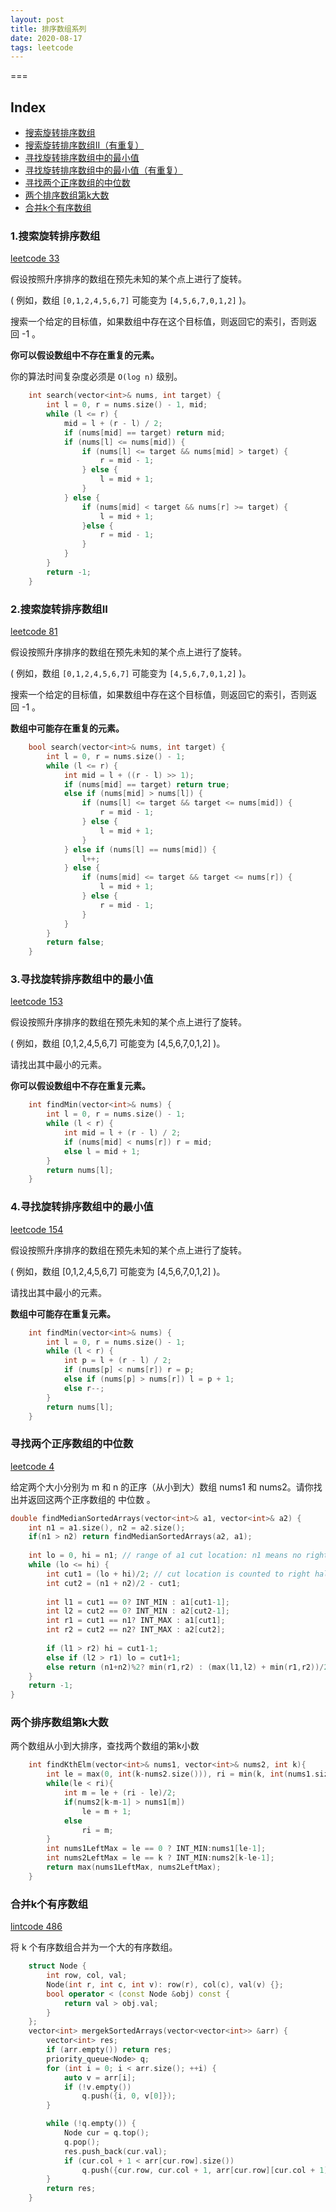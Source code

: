 ```yaml
---
layout: post
title: 排序数组系列
date: 2020-08-17
tags: leetcode    
---
```


===

Index
---
<!-- TOC -->

- [搜索旋转排序数组](#1.搜索旋转排序数组)
- [搜索旋转排序数组II（有重复）](#2.搜索旋转排序数组II)
- [寻找旋转排序数组中的最小值](#3.寻找旋转排序数组中的最小值)
- [寻找旋转排序数组中的最小值（有重复）](#4.寻找旋转排序数组中的最小值)
- [寻找两个正序数组的中位数](#寻找两个正序数组的中位数)
- [两个排序数组第k大数](#两个排序数组第k大数)
- [合并k个有序数组](#合并k个有序数组)


<!-- /TOC -->


### 1.搜索旋转排序数组

[leetcode 33](https://leetcode-cn.com/problems/search-in-rotated-sorted-array/)


假设按照升序排序的数组在预先未知的某个点上进行了旋转。

( 例如，数组 `[0,1,2,4,5,6,7]` 可能变为 `[4,5,6,7,0,1,2]` )。

搜索一个给定的目标值，如果数组中存在这个目标值，则返回它的索引，否则返回 -1 。

**你可以假设数组中不存在重复的元素。**

你的算法时间复杂度必须是 `O(log n)` 级别。


```c++
    int search(vector<int>& nums, int target) {
        int l = 0, r = nums.size() - 1, mid;
        while (l <= r) {
            mid = l + (r - l) / 2;
            if (nums[mid] == target) return mid;
            if (nums[l] <= nums[mid]) {
                if (nums[l] <= target && nums[mid] > target) {
                    r = mid - 1;
                } else {
                    l = mid + 1;
                }
            } else {
                if (nums[mid] < target && nums[r] >= target) {
                    l = mid + 1;
                }else {
                    r = mid - 1;
                }
            }
        }
        return -1;
    }
```

### 2.搜索旋转排序数组II

[leetcode 81](https://leetcode-cn.com/problems/search-in-rotated-sorted-array-ii/)

假设按照升序排序的数组在预先未知的某个点上进行了旋转。

( 例如，数组 `[0,1,2,4,5,6,7]` 可能变为 `[4,5,6,7,0,1,2]` )。

搜索一个给定的目标值，如果数组中存在这个目标值，则返回它的索引，否则返回 -1 。

**数组中可能存在重复的元素。**

```c++
    bool search(vector<int>& nums, int target) {
        int l = 0, r = nums.size() - 1;
        while (l <= r) {
            int mid = l + ((r - l) >> 1);
            if (nums[mid] == target) return true;
            else if (nums[mid] > nums[l]) {
                if (nums[l] <= target && target <= nums[mid]) {
                    r = mid - 1;
                } else {
                    l = mid + 1;
                }
            } else if (nums[l] == nums[mid]) {
                l++;
            } else {
                if (nums[mid] <= target && target <= nums[r]) {
                    l = mid + 1;
                } else {
                    r = mid - 1;
                }
            }
        }
        return false;
    }
```

### 3.寻找旋转排序数组中的最小值

[leetcode 153](https://leetcode-cn.com/problems/find-minimum-in-rotated-sorted-array/description/)

假设按照升序排序的数组在预先未知的某个点上进行了旋转。

( 例如，数组 [0,1,2,4,5,6,7] 可能变为 [4,5,6,7,0,1,2] )。

请找出其中最小的元素。

**你可以假设数组中不存在重复元素。**

```c++
    int findMin(vector<int>& nums) {
        int l = 0, r = nums.size() - 1;
        while (l < r) {
            int mid = l + (r - l) / 2;
            if (nums[mid] < nums[r]) r = mid;
            else l = mid + 1;
        }
        return nums[l];
    }
```


### 4.寻找旋转排序数组中的最小值

[leetcode 154](https://leetcode-cn.com/problems/find-minimum-in-rotated-sorted-array-ii/)

假设按照升序排序的数组在预先未知的某个点上进行了旋转。

( 例如，数组 [0,1,2,4,5,6,7] 可能变为 [4,5,6,7,0,1,2] )。

请找出其中最小的元素。

**数组中可能存在重复元素。**


```c++
    int findMin(vector<int>& nums) {
        int l = 0, r = nums.size() - 1;
        while (l < r) {
            int p = l + (r - l) / 2;
            if (nums[p] < nums[r]) r = p;
            else if (nums[p] > nums[r]) l = p + 1;
            else r--;
        }
        return nums[l];
    }
```


### 寻找两个正序数组的中位数

[leetcode 4](https://leetcode-cn.com/problems/median-of-two-sorted-arrays/)

给定两个大小分别为 m 和 n 的正序（从小到大）数组 nums1 和 nums2。请你找出并返回这两个正序数组的 中位数 。

```c++
double findMedianSortedArrays(vector<int>& a1, vector<int>& a2) {
    int n1 = a1.size(), n2 = a2.size();
    if(n1 > n2) return findMedianSortedArrays(a2, a1);
    
    int lo = 0, hi = n1; // range of a1 cut location: n1 means no right half for a1
    while (lo <= hi) {
        int cut1 = (lo + hi)/2; // cut location is counted to right half
        int cut2 = (n1 + n2)/2 - cut1;
        
        int l1 = cut1 == 0? INT_MIN : a1[cut1-1];
        int l2 = cut2 == 0? INT_MIN : a2[cut2-1];
        int r1 = cut1 == n1? INT_MAX : a1[cut1];
        int r2 = cut2 == n2? INT_MAX : a2[cut2];
        
        if (l1 > r2) hi = cut1-1;
        else if (l2 > r1) lo = cut1+1;
        else return (n1+n2)%2? min(r1,r2) : (max(l1,l2) + min(r1,r2))/2.;
    }
    return -1;
}
```

### 两个排序数组第k大数

两个数组从小到大排序，查找两个数组的第k小数

```c++
    int findKthElm(vector<int>& nums1, vector<int>& nums2, int k){
        int le = max(0, int(k-nums2.size())), ri = min(k, int(nums1.size()));
        while(le < ri){
            int m = le + (ri - le)/2;
            if(nums2[k-m-1] > nums1[m])
                le = m + 1;
            else
                ri = m;
        }
        int nums1LeftMax = le == 0 ? INT_MIN:nums1[le-1];
        int nums2LeftMax = le == k ? INT_MIN:nums2[k-le-1];
        return max(nums1LeftMax, nums2LeftMax);
    }
```

### 合并k个有序数组

[lintcode 486](https://www.lintcode.com/problem/merge-k-sorted-arrays/)

将 k 个有序数组合并为一个大的有序数组。


```c++
    struct Node {
        int row, col, val;
        Node(int r, int c, int v): row(r), col(c), val(v) {};
        bool operator < (const Node &obj) const {
            return val > obj.val;
        }
    }; 
    vector<int> mergekSortedArrays(vector<vector<int>> &arr) {
        vector<int> res;
        if (arr.empty()) return res;
        priority_queue<Node> q;
        for (int i = 0; i < arr.size(); ++i) {
            auto v = arr[i];
            if (!v.empty())
                q.push({i, 0, v[0]});
        }

        while (!q.empty()) {
            Node cur = q.top();
            q.pop();
            res.push_back(cur.val);
            if (cur.col + 1 < arr[cur.row].size()) 
                q.push({cur.row, cur.col + 1, arr[cur.row][cur.col + 1]});
        }
        return res;
    }
```